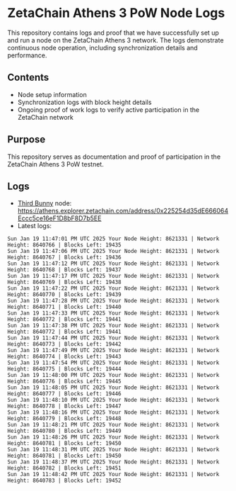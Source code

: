 # ZetaChain Athens 3 PoW Node Logs
This repository contains logs and proof that we have successfully set up and run a node on the ZetaChain Athens 3 network. The logs demonstrate continuous node operation, including synchronization details and performance.

## Contents
- Node setup information
- Synchronization logs with block height details
- Ongoing proof of work logs to verify active participation in the ZetaChain network

## Purpose
This repository serves as documentation and proof of participation in the ZetaChain Athens 3 PoW testnet.

## Logs

- [Third Bunny](https://thirdbunny.xyz/) node: https://athens.explorer.zetachain.com/address/0x225254d35dE666064Eccc5ce16eF1D8bF8D7b5EE
- Latest logs:
```
Sun Jan 19 11:47:01 PM UTC 2025 Your Node Height: 8621331 | Network Height: 8640766 | Blocks Left: 19435
Sun Jan 19 11:47:06 PM UTC 2025 Your Node Height: 8621331 | Network Height: 8640767 | Blocks Left: 19436
Sun Jan 19 11:47:12 PM UTC 2025 Your Node Height: 8621331 | Network Height: 8640768 | Blocks Left: 19437
Sun Jan 19 11:47:17 PM UTC 2025 Your Node Height: 8621331 | Network Height: 8640769 | Blocks Left: 19438
Sun Jan 19 11:47:22 PM UTC 2025 Your Node Height: 8621331 | Network Height: 8640770 | Blocks Left: 19439
Sun Jan 19 11:47:28 PM UTC 2025 Your Node Height: 8621331 | Network Height: 8640771 | Blocks Left: 19440
Sun Jan 19 11:47:33 PM UTC 2025 Your Node Height: 8621331 | Network Height: 8640772 | Blocks Left: 19441
Sun Jan 19 11:47:38 PM UTC 2025 Your Node Height: 8621331 | Network Height: 8640772 | Blocks Left: 19441
Sun Jan 19 11:47:44 PM UTC 2025 Your Node Height: 8621331 | Network Height: 8640773 | Blocks Left: 19442
Sun Jan 19 11:47:49 PM UTC 2025 Your Node Height: 8621331 | Network Height: 8640774 | Blocks Left: 19443
Sun Jan 19 11:47:54 PM UTC 2025 Your Node Height: 8621331 | Network Height: 8640775 | Blocks Left: 19444
Sun Jan 19 11:48:00 PM UTC 2025 Your Node Height: 8621331 | Network Height: 8640776 | Blocks Left: 19445
Sun Jan 19 11:48:05 PM UTC 2025 Your Node Height: 8621331 | Network Height: 8640777 | Blocks Left: 19446
Sun Jan 19 11:48:10 PM UTC 2025 Your Node Height: 8621331 | Network Height: 8640778 | Blocks Left: 19447
Sun Jan 19 11:48:16 PM UTC 2025 Your Node Height: 8621331 | Network Height: 8640779 | Blocks Left: 19448
Sun Jan 19 11:48:21 PM UTC 2025 Your Node Height: 8621331 | Network Height: 8640780 | Blocks Left: 19449
Sun Jan 19 11:48:26 PM UTC 2025 Your Node Height: 8621331 | Network Height: 8640781 | Blocks Left: 19450
Sun Jan 19 11:48:31 PM UTC 2025 Your Node Height: 8621331 | Network Height: 8640781 | Blocks Left: 19450
Sun Jan 19 11:48:37 PM UTC 2025 Your Node Height: 8621331 | Network Height: 8640782 | Blocks Left: 19451
Sun Jan 19 11:48:42 PM UTC 2025 Your Node Height: 8621331 | Network Height: 8640783 | Blocks Left: 19452
```
